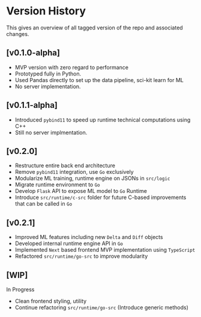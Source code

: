 # Version History

This gives an overview of all tagged version of the repo and associated changes.

## [v0.1.0-alpha]
- MVP version with zero regard to performance
- Prototyped fully in Python.
- Used Pandas directly to set up the data pipeline, sci-kit learn for ML
- No server implementation.

## [v0.1.1-alpha] 
- Introduced `pybind11` to speed up runtime technical computations using C++
- Still no server implmentation.

## [v0.2.0]
- Restructure entire back end architecture
- Remove `pybind11` integration, use `Go` exclusively
- Modularize ML training, runtime engine on JSONs in `src/logic`
- Migrate runtime environment to `Go`
- Develop `Flask` API to expose ML model to `Go` Runtime
- Introduce `src/runtime/c-src` folder for future C-based improvements that can be called in `Go`

## [v0.2.1]
- Improved ML features including new `Delta` and `Diff` objects
- Developed internal runtime engine API in `Go`
- Implemented `Next` based frontend MVP implementation using `TypeScript`
- Refactored `src/runtime/go-src` to improve modularity

## [WIP]
In Progress<br>
- Clean frontend styling, utility
- Continue refactoring `src/runtime/go-src` (Introduce generic methods)
